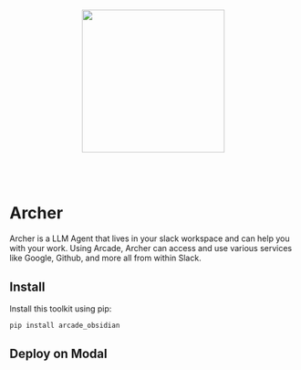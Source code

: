 <!-- A placeholder for a toolkit logo or cover image. Remove or replace with your own. -->
<h3 align="center">
  <a name="readme-top"></a>
  <img
    src="https://docs.arcade.dev/images/logo/arcade-logo.png"
    style="width: 250px;"
  >
</h3>

<br>
<br>

# Archer

Archer is a LLM Agent that lives in your slack workspace and can help you with your work.
Using Arcade, Archer can access and use various services like Google, Github, and more all
from within Slack.


## Install

Install this toolkit using pip:

```bash
pip install arcade_obsidian
```


## Deploy on Modal
